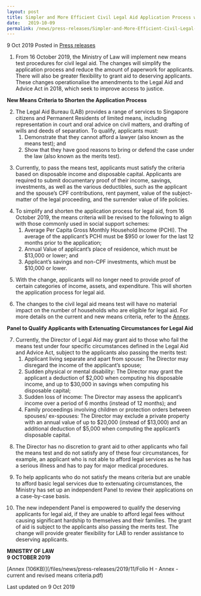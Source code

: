 ```yaml
---
layout: post
title: Simpler and More Efficient Civil Legal Aid Application Process with Greater Flexibility to Grant Aid
date:   2019-10-09
permalink: /news/press-releases/Simpler-and-More-Efficient-Civil-Legal-Aid-Application-Process
---
```


9 Oct 2019 Posted in [Press releases](/news/press-releases)

1. From 16 October 2019, the Ministry of Law will implement new means test procedures for civil legal aid. The changes will simplify the application process and reduce the amount of paperwork for applicants. There will also be greater flexibility to grant aid to deserving applicants. These changes operationalise the amendments to the Legal Aid and Advice Act in 2018, which seek to improve access to justice. 

**New Means Criteria to Shorten the Application Process**

<ol start="2">
<li>The Legal Aid Bureau (LAB) provides a range of services to Singapore citizens and Permanent Residents of limited means, including representation in court and oral advice on civil matters, and drafting of wills and deeds of separation. To qualify, applicants must:

<ol style="list-style-type:a">
<li>Demonstrate that they cannot afford a lawyer (also known as the means test); and</li>
<li>Show that they have good reasons to bring or defend the case under the law (also known as the merits test).</li>
</ol>
</li>
</ol>

<ol start="3">
<li>Currently, to pass the means test, applicants must satisfy the criteria based on disposable income and disposable capital. Applicants are required to submit documentary proof of their income, savings, investments, as well as the various deductibles, such as the applicant and the spouse’s CPF contributions, rent payment, value of the subject-matter of the legal proceeding, and the surrender value of life policies.</li>
</ol>

<ol start="4">
<li>To simplify and shorten the application process for legal aid, from 16 October 2019, the means criteria will be revised to the following to align with those commonly used in social support schemes:

<ol style="list-style-type:a">
<li>Average Per Capita Gross Monthly Household Income (PCHI). The average of the applicant’s PCHI must be $950 or lower for the last 12 months prior to the application;</li>
<li>Annual Value of applicant’s place of residence, which must be $13,000 or lower; and</li>
<li>Applicant’s savings and non-CPF investments, which must be $10,000 or lower.</li>
</ol>
</li>
</ol>
<ol start="5">
<li>With the change, applicants will no longer need to provide proof of certain categories of income, assets, and expenditure. This will shorten the application process for legal aid.</li>
</ol>

<ol start="6">
<li>The changes to the civil legal aid means test will have no material impact on the number of households who are eligible for legal aid. For more details on the current and new means criteria, refer to the <u>Annex</u>.</li>
</ol>

**Panel to Qualify Applicants with Extenuating Circumstances for Legal Aid**

<ol start="7">
<li>Currently, the Director of Legal Aid may grant aid to those who fail the means test under four specific circumstances defined in the Legal Aid and Advice Act, subject to the applicants also passing the merits test:

<ol style="list-style-type:a">
<li>Applicant living separate and apart from spouse: The Director may disregard the income of the applicant’s spouse;</li>
<li>Sudden physical or mental disability: The Director may grant the applicant a deduction of $2,000 when computing his disposable income, and up to $30,000 in savings when computing his disposable capital;</li>
<li>Sudden loss of income: The Director may assess the applicant’s income over a period of 6 months (instead of 12 months); and</li>
<li>Family proceedings involving children or protection orders between spouses/ ex-spouses: The Director may exclude a private property with an annual value of up to $20,000 (instead of $13,000) and an additional deduction of $5,000 when computing the applicant’s disposable capital.</li>
</ol>
</li>
</ol>

<ol start="8">
<li>The Director has no discretion to grant aid to other applicants who fail the means test and do not satisfy any of these four circumstances, for example, an applicant who is not able to afford legal services as he has a serious illness and has to pay for major medical procedures.</li>
</ol>

<ol start="9">
<li>To help applicants who do not satisfy the means criteria but are unable to afford basic legal services due to extenuating circumstances, the Ministry has set up an independent Panel to review their applications on a case-by-case basis.</li>
</ol>

<ol start="10"> 
<li>The new independent Panel is empowered to qualify the deserving applicants for legal aid, if they are unable to afford legal fees without causing significant hardship to themselves and their families. The grant of aid is subject to the applicants also passing the merits test. The change will provide greater flexibility for LAB to render assistance to deserving applicants.</li> 
</ol>


**MINISTRY OF LAW**  
**9 OCTOBER 2019**

[Annex (106KB)](/files/news/press-releases/2019/11/Folio H - Annex - current and revised means criteria.pdf)   

<p class="right-side-updated">Last updated on 9 Oct 2019</p>
